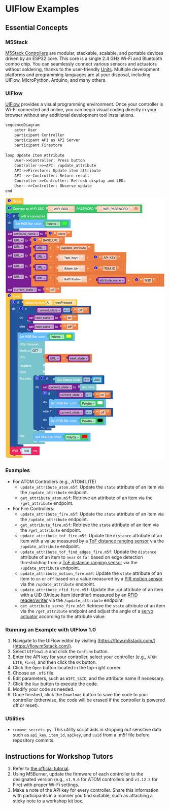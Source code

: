 # UIFlow Examples

## Essential Concepts

### M5Stack

[M5Stack Controllers](https://docs.m5stack.com/en/products?id=core) are modular, stackable, scalable, and portable devices driven by an ESP32 core. This core is a single 2.4 GHz Wi-Fi and Bluetooth combo chip. You can seamlessly connect various sensors and actuators without soldering, thanks to the user-friendly [Units](https://docs.m5stack.com/en/products?id=sensor). Multiple development platforms and programming languages are at your disposal, including UIFlow, MicroPython, Arduino, and many others.

### UIFlow

[UIFlow](https://docs.m5stack.com/en/quick_start/m5core/uiflow) provides a visual programming environment. Once your controller is Wi-Fi connected and online, you can begin visual coding directly in your browser without any additional development tool installations.

```mermaid
sequenceDiagram
    actor User
    participant Controller
    participant API as API Server
    participant Firestore
  
loop Update Item Attribute
    User->>Controller: Press button
    Controller->>+API: /update_attribute
    API->>Firestore: Update item attribute
    API-->>-Controller: Return result
    Controller->>Controller: Refresh display and LEDs
    User-->>Controller: Observe update
end
```

![UIFlow visual script example](./update_attribute_atom.png)

### Examples

- For ATOM Controllers (e.g., ATOM LITE)
  - `update_attribute_atom.m5f`: Update the `state` attribute of an item via the `/update_attribute` endpoint.
  - `get_attribute_atom.m5f`: Retrieve an attribute of an item via the `/get_attribute` endpoint.
- For Fire Controllers:
  - `update_attribute_fire.m5f`: Update the `state` attribute of an item via the `/update_attribute` endpoint.
  - `get_attribute_fire.m5f`: Retrieve the `state` attribute of an item via the `/get_attribute` endpoint.
  - `update_attribute_tof_fire.m5f`: Update the `distance` attribute of an item with a value measured by a [ToF distance ranging sensor](https://docs.m5stack.com/en/unit/TOF) via the `/update_attribute` endpoint.
  - `update_attribute_tof_find_edges_fire.m5f`: Update the `distance` attribute of an item to `near` or `far` based on edge detection thresholding from a [ToF distance ranging sensor](https://docs.m5stack.com/en/unit/TOF) via the `/update_attribute` endpoint.
  - `update_attribute_motion_fire.m5f`: Update the `state` attribute of an item to `on` or `off` based on a value measured by a [PIR motion sensor](https://docs.m5stack.com/en/unit/PIR) via the `/update_attribute` endpoint.
  - `update_attribute_rfid_fire.m5f`: Update the `uid` attribute of an item with a UID (Unique Item Identifier) measured by an [RFID reader/writer](https://docs.m5stack.com/en/unit/rfid2) via the `/update_attribute` endpoint.
  - `get_attribute_servo_fire.m5f`: Retrieve the `state` attribute of an item via the `/get_attribute` endpoint and adjust the angle of a [servo actuator](https://docs.m5stack.com/en/accessory/servo_kit) according to the attribute value.

### Running an Example with UIFlow 1.0

1. Navigate to the UIFlow editor by visiting [https://flow.m5stack.com/](https://flow.m5stack.com/).
2. Select `UIFlow1.0` and click the `Confirm` button.
3. Enter the API key for your controller, select your controller (e.g., `ATOM LITE`, `Fire`), and then click the `OK` button.
4. Click the `Open` button located in the top-right corner.
5. Choose an `.mf5` file.
6. Edit parameters, such as `WIFI_SSID`, and the attribute name if necessary.
7. Click the `Run` button to execute the code.
8. Modify your code as needed.
9. Once finished, click the `Download` button to save the code to your controller (otherwise, the code will be erased if the controller is powered off or reset).

### Utilities

- `remove_secrets.py`: This utility script aids in stripping out sensitive data such as `api_key`, `item_id`, `apikey`, and `uuid` from a .m5f file before repository commits.

## Instructions for Workshop Tutors

1. Refer to [the official tutorial](https://docs.m5stack.com/en/quick_start/m5core/uiflow).
2. Using M5Burner, update the firmware of each controller to the designated version (e.g., `v1.9.6` for ATOM controllers and `v1.12.5` for Fire) with proper Wi-Fi settings.
3. Make a note of the API key for every controller. Share this information with participants in a manner you find suitable, such as attaching a sticky note to a workshop kit box.
